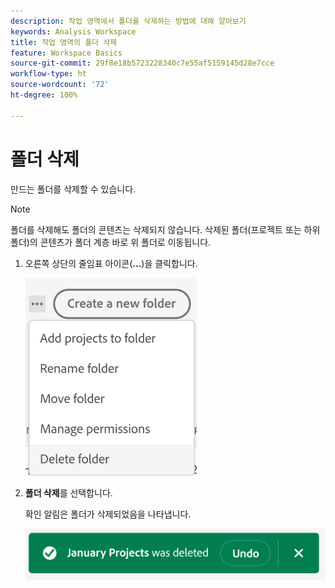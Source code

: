 ```yaml
---
description: 작업 영역에서 폴더를 삭제하는 방법에 대해 알아보기
keywords: Analysis Workspace
title: 작업 영역의 폴더 삭제
feature: Workspace Basics
source-git-commit: 29f8e18b5723228340c7e55af5159145d28e7cce
workflow-type: ht
source-wordcount: '72'
ht-degree: 100%

---
```



# 폴더 삭제

만드는 폴더를 삭제할 수 있습니다.

>[!NOTE]
>
>폴더를 삭제해도 폴더의 콘텐츠는 삭제되지 않습니다. 삭제된 폴더(프로젝트 또는 하위 폴더)의 콘텐츠가 폴더 계층 바로 위 폴더로 이동됩니다.

1. 오른쪽 상단의 줄임표 아이콘(**...**)을 클릭합니다.

   ![](/help/analyze/analysis-workspace/build-workspace-project/assets/select-delete-folder.png)

1. **폴더 삭제**&#x200B;를 선택합니다.

   확인 알림은 폴더가 삭제되었음을 나타냅니다.

   ![](/help/analyze/analysis-workspace/build-workspace-project/assets/deleted-folder.png)

